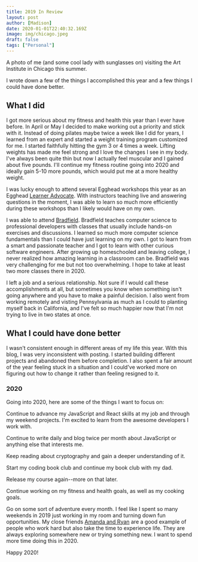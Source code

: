 ```yaml
---
title: 2019 In Review
layout: post
author: [Madison]
date: 2020-01-01T22:40:32.169Z
image: img/chicago.jpeg
draft: false
tags: ["Personal"]
---
```


A photo of me (and some cool lady with sunglasses on) visiting the Art Institute in Chicago this summer.

I wrote down a few of the things I accomplished this year and a few things I could have done better. 

## What I did

I got more serious about my fitness and health this year than I ever have before. In April or May I decided to make working out a priority and stick with it. Instead of doing pilates maybe twice a week like I did for years, I learned from an expert and started a weight training program customized for me. I started faithfully hitting the gym 3 or 4 times a week. Lifting weights has made me feel strong and I love the changes I see in my body. I've always been quite thin but now I actually feel muscular and I gained about five pounds. I'll continue my fitness routine going into 2020 and ideally gain 5-10 more pounds, which would put me at a more healthy weight. 

I was lucky enough to attend several Egghead workshops this year as an Egghead [Learner Advocate](https://www.notion.so/Learner-Advocate-Workshop-Participation-96698490b506495dad7d932ebc9b055f#990b19a568914329ac038f922b42cc42). With instructors teaching live and answering questions in the moment, I was able to learn so much more efficiently during these workshops than I likely would have on my own. 

I was able to attend [Bradfield](https://bradfieldcs.com/). Bradfield teaches computer science to professional developers with classes that usually include hands-on exercises and discussions. I learned so much more computer science fundamentals than I could have just learning on my own. I got to learn from a smart and passionate teacher and I got to learn with other curious software engineers. After growing up homeschooled and leaving college, I never realized how amazing learning in a classroom can be. Bradfield was very challenging for me but not too overwhelming. I hope to take at least two more classes there in 2020. 

I left a job and a serious relationship. Not sure if I would call these accomplishments at all, but sometimes you know when something isn't going anywhere and you have to make a painful decision. I also went from working remotely and visting Pennsylvania as much as I could to planting myself back in California, and I've felt so much happier now that I'm not trying to live in two states at once.

## What I could have done better

I wasn't consistent enough in different areas of my life this year. With this blog, I was very inconsistent with posting. I started building different projects and abandoned them before completion. I also spent a fair amount of the year feeling stuck in a situation and I could've worked more on figuring out how to change it rather than feeling resigned to it.

### 2020

Going into 2020, here are some of the things I want to focus on:

Continue to advance my JavaScript and React skills at my job and through my weekend projects. I'm excited to learn from the awesome developers I work with.

Continue to write daily and blog twice per month about JavaScript or anything else that interests me. 

Keep reading about cryptography and gain a deeper understanding of it. 

Start my coding book club and continue my book club with my dad.

Release my course again--more on that later. 

Continue working on my fitness and health goals, as well as my cooking goals.

Go on some sort of adventure every month. I feel like I spent so many weekends in 2019 just working in my room and turning down fun opportunities. My close friends [Amanda and Ryan](https://www.theworldwanderers.com/) are a good example of people who work hard but also take the time to experience life. They are always exploring somewhere new or trying something new. I want to spend more time doing this in 2020.

Happy 2020! 

